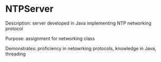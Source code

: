 # NTPServer

Description: server developed in Java implementing NTP networking protocol

Purpose: assignment for networking class

Demonstrates: proficiency in netowrking protocols, knowledge in Java, threading
